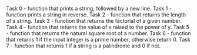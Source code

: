 Task 0 - function that prints a string, followed by a new line.
Task 1 - function prints a string in reverse.
Task 2 - function that returns the length of a string.
Task 3 - function that returns the factorial of a given number.
Task 4 - function that returns the value of x raised to the power of y.
Task 5 - function  that returns the natural square root of a number.
Task 6 - function that returns 1 if the input integer is a prime number, otherwise return 0.
Task 7 - function that returns 1 if a string is a palindrome and 0 if not.
